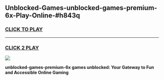
## Unblocked-Games-unblocked-games-premium-6x-Play-Online-#h843q
<h3>
<a href="https://premium.freeplayer.one?title=unblocked-games-premium-6x&ref=24F">CLICK TO PLAY</a></h3>
<hr>

<h3>
<a href="https://premium.freeplayer.one?title=unblocked-games-premium-6x&ref=24F">CLICK 2 PLAY</a>
  
</h3>

<a href="https://premium.freeplayer.one?title=unblocked-games-premium-6x&ref=24F/"><img src="https://clearcache.store/games.png"></a>


**unblocked-games-premium-6x games unblocked: Your Gateway to Fun and Accessible Online Gaming**
